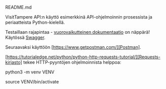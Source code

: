 README.md

VisitTampere API:n käyttö esimerkkinä API-ohjelmoinnin prosessista ja periaatteista Python-kielellä.

Testaillaan rajapintaa - [vuorovaikutteinen dokumentaatio](https://visittampere.fi/api-docs/) on näppärä! Käytössä [Swagger](https://swagger.io/).

Seuraavaksi käyttöön [https://www.getpostman.com/][Postman].


[https://tutorialedge.net/python/python-http-requests-tutorial/][Requests-kirjasto] tekee HTTP-pyyntöjen ohjelmoinnista helppoa:



  python3 -m venv VENV

  source VENV/bin/activate
